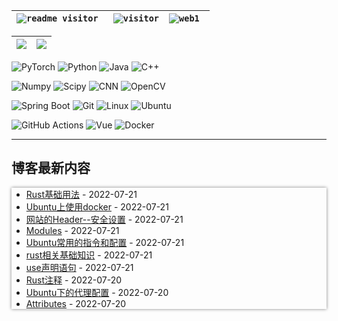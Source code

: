 <link href="./style.css" type="text/css" rel="stylesheet">

|<code class="shadow-cyan">![readme visitor](https://img.shields.io/badge/dynamic/json?url=https://busuanzi-github.torch-fan.workers.dev&query=$.site_uv&label=readme%20visitor&style=plastic) </code> | <code class="shadow-cyan">![visitor](https://img.shields.io/badge/dynamic/json?url=https://busuanzi-torch-fan.torch-fan.workers.dev/&query=$.site_uv&label=blog%20visitor&style=plastic)</code> | <code class="shadow-green">![web1](https://img.shields.io/mozilla-observatory/grade-score/www.torch-fan.site?label=blog%20observatory&logo=github&publish&style=plastic) </code> |
| :--: | :--: | :--: |


| <div>![](https://github-profile-summary-cards.vercel.app/api/cards/profile-details?username=qiliangfan&theme=nord_bright) </div> | ![](https://github-profile-summary-cards.vercel.app/api/cards/most-commit-language?username=qiliangfan&theme=nord_bright)|
| --| ---|


![PyTorch](https://img.shields.io/static/v1?label=&message=PyTorch&color=%3CCOLOR%3E&logo=PyTorch) 
![Python](https://img.shields.io/static/v1?style=flat&logo=Python&label=&message=Python&color=9cf)
![Java](https://img.shields.io/static/v1?style=flat&logo=Java&label=&message=Java&color=blueviolet)
![C++](https://img.shields.io/static/v1?style=flat&logo=C%2B%2B&label=&message=c%2B%2B&color=important)

![Numpy](https://img.shields.io/static/v1?style=flat&logo=Numpy&label=&message=Numpy&color=yellow)
![Scipy](https://img.shields.io/static/v1?style=flat&logo=Scipy&label=&message=Scipy&color=blue)
![CNN](https://img.shields.io/static/v1?style=flat&logo=CNN&label=&message=CNN&color=critical)
![OpenCV](https://img.shields.io/static/v1?style=flat&logo=OpenCV&label=&message=OpenCV&color=%235c3ee8)

![Spring Boot](https://img.shields.io/static/v1?style=flat&logo=Spring&label=&message=Spring%20Boot&color=blue)
![Git](https://img.shields.io/static/v1?style=flat&logo=Git&label=&message=Git&color=%236DB33F)
![Linux](https://img.shields.io/static/v1?style=flat&logo=Linux&label=&message=Linux&color=9cf)
![Ubuntu](https://img.shields.io/static/v1?style=flat&logo=Ubuntu&label=&message=Ubuntu&color=%23395420)

![GitHub Actions](https://img.shields.io/static/v1?style=flat&logo=GitHub%20Actions&label=&message=GitHub%20Actions&color=%23212121)
![Vue](https://img.shields.io/static/v1?style=flat&logo=Vue.js&label=&message=Vue.js&color=%23212121)
![Docker](https://img.shields.io/static/v1?style=flat&logo=Docker&label=&message=Docker&color=yellow)


---

## 博客最新内容
<div style="box-shadow: 0px 0px 5px gray">

<!-- START_SECTION:blog -->
* <a href='https://www.torch-fan.site/2022/07/21/Rust%E5%9F%BA%E7%A1%80%E7%94%A8%E6%B3%95/' target='_blank'>Rust基础用法</a> - 2022-07-21
* <a href='https://www.torch-fan.site/2022/07/21/Ubuntu%E4%B8%8A%E4%BD%BF%E7%94%A8docker/' target='_blank'>Ubuntu上使用docker</a> - 2022-07-21
* <a href='https://www.torch-fan.site/2022/07/21/%E7%BD%91%E7%AB%99%E7%9A%84%E5%AE%89%E5%85%A8%E8%AE%BE%E7%BD%AE/' target='_blank'>网站的Header--安全设置</a> - 2022-07-21
* <a href='https://www.torch-fan.site/2022/07/21/modules/' target='_blank'>Modules</a> - 2022-07-21
* <a href='https://www.torch-fan.site/2022/07/21/Ubuntu%E5%B8%B8%E7%94%A8%E7%9A%84%E6%8C%87%E4%BB%A4%E5%92%8C%E9%85%8D%E7%BD%AE/' target='_blank'>Ubuntu常用的指令和配置</a> - 2022-07-21
* <a href='https://www.torch-fan.site/2022/07/21/rust%E7%9B%B8%E5%85%B3%E5%9F%BA%E7%A1%80%E7%9F%A5%E8%AF%86/' target='_blank'>rust相关基础知识</a> - 2022-07-21
* <a href='https://www.torch-fan.site/2022/07/21/use%E5%A3%B0%E6%98%8E%E8%AF%AD%E5%8F%A5/' target='_blank'>use声明语句</a> - 2022-07-21
* <a href='https://www.torch-fan.site/2022/07/21/Rust%E6%B3%A8%E9%87%8A/' target='_blank'>Rust注释</a> - 2022-07-20
* <a href='https://www.torch-fan.site/2022/07/20/Ubuntu%E4%B8%8B%E7%9A%84%E4%BB%A3%E7%90%86%E9%85%8D%E7%BD%AE/' target='_blank'>Ubuntu下的代理配置</a> - 2022-07-20
* <a href='https://www.torch-fan.site/2022/07/20/Attribute/' target='_blank'>Attributes</a> - 2022-07-20
<!-- END_SECTION:blog -->

<div>